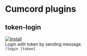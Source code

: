 # Cumcord plugins

## token-login

[![Install](https://img.shields.io/badge/install-token--login-blue)](https://send.cumcord.com/#https://incests.github.io/cumcord-plugins/token-login/)  
Login with token by sending message.  
``!login [token]``